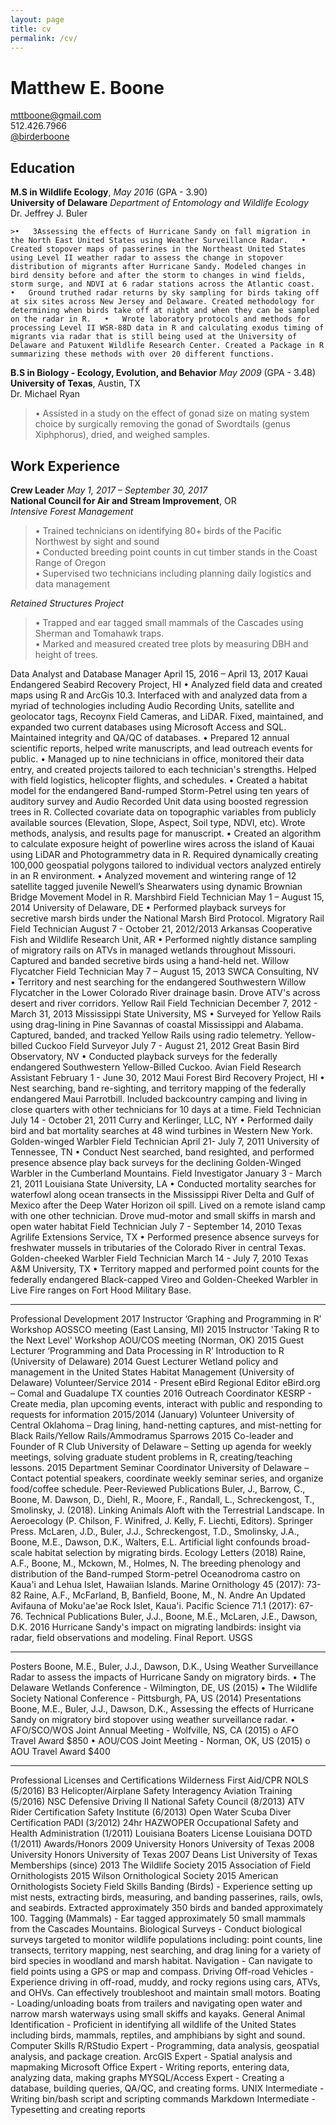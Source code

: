 ```yaml
---
layout: page
title: cv
permalink: /cv/
---
```



Matthew E. Boone  
============================================
[mttboone@gmail.com](mailto:mttboone@gmail.com)   
512.426.7966  
[@birderboone](https://twitter.com/birderboone)  

## Education  
**M.S in Wildlife Ecology**, *May 2016* (GPA - 3.90)  
**University of Delaware** *Department of Entomology and Wildlife Ecology*  
Dr. Jeffrey J. Buler   

  `>•	3Assessing the effects of Hurricane Sandy on fall migration in the North East United States using Weather Surveillance Radar.  
•	Created stopover maps of passerines in the Northeast United States using Level II weather radar to assess the change in stopover distribution of migrants after Hurricane Sandy. Modeled changes in bird density before and after the storm to changes in wind fields, storm surge, and NDVI at 6 radar stations across the Atlantic coast.  
•	Ground truthed radar returns by sky sampling for birds taking off at six sites across New Jersey and Delaware. Created methodology for determining when birds take off at night and when they can be sampled on the radar in R.  
•	Wrote laboratory protocols and methods for processing Level II WSR-88D data in R and calculating exodus timing of migrants via radar that is still being used at the University of Delaware and Patuxent Wildlife Research Center. Created a Package in R summarizing these methods with over 20 different functions.  `
  

**B.S in Biology - Ecology, Evolution, and Behavior** *May 2009* (GPA - 3.48)  
**University of Texas**, Austin, TX  
Dr. Michael Ryan  
>•	Assisted in a study on the effect of gonad size on mating system choice by surgically removing the gonad of Swordtails (genus Xiphphorus), dried, and weighed samples.

## Work Experience

**Crew Leader** *May 1, 2017 – September 30, 2017*  
**National Council for Air and Stream Improvement**, OR  
*Intensive Forest Management*    
>•	Trained technicians on identifying 80+ birds of the Pacific Northwest by sight and sound  
•	Conducted breeding point counts in cut timber stands in the Coast Range of Oregon  
•	Supervised two technicians including planning daily logistics and data management

*Retained Structures Project*  
>•	Trapped and ear tagged small mammals of the Cascades using Sherman and Tomahawk traps.  
•	Marked and measured created tree plots by measuring DBH and height of trees.  

Data Analyst and Database Manager April 15, 2016 – April 13, 2017
Kauai Endangered Seabird Recovery Project, HI
•	Analyzed field data and created maps using R and ArcGis 10.3. Interfaced with and analyzed data from a myriad of technologies including Audio Recording Units, satellite and geolocator tags, Recoynx Field Cameras, and LiDAR. Fixed, maintained, and expanded two current databases using Microsoft Access and SQL. Maintained integrity and QA/QC of databases.
•	Prepared 12 annual scientific reports, helped write manuscripts, and lead outreach events for public.
•	Managed up to nine technicians in office, monitored their data entry, and created projects tailored to each technician's strengths. Helped with field logistics, helicopter flights, and schedules.
•	Created a habitat model for the endangered Band-rumped Storm-Petrel using ten years of auditory survey and Audio Recorded Unit data using boosted regression trees in R. Collected covariate data on topographic variables from publicly available sources (Elevation, Slope, Aspect, Soil type, NDVI, etc). Wrote methods, analysis, and results page for manuscript.
•	Created an algorithm to calculate exposure height of powerline wires across the island of Kauai using LiDAR and Photogrammetry data in R. Required dynamically creating 100,000 geospatial polygons tailored to individual vectors analyzed entirely in an R environment.
•	Analyzed movement and wintering range of 12 satellite tagged juvenile Newell’s Shearwaters using dynamic Brownian Bridge Movement Model in R.
Marshbird Field Technician May 1 – August 15, 2014
University of Delaware, DE
•	Performed playback surveys for secretive marsh birds under the National Marsh Bird Protocol. 
Migratory Rail Field Technician August 7 - October 21, 2012/2013
Arkansas Cooperative Fish and Wildlife Research Unit, AR
•	Performed nightly distance sampling of migratory rails on ATVs in managed wetlands throughout Missouri. Captured and banded secretive birds using a hand-held net.
Willow Flycatcher Field Technician May 7 – August 15, 2013
SWCA Consulting, NV
•	Territory and nest searching for the endangered Southwestern Willow Flycatcher in the Lower Colorado River drainage basin. Drove ATV's across desert and river corridors.
Yellow Rail Field Technician December 7, 2012 - March 31, 2013
Mississippi State University, MS
•	Surveyed for Yellow Rails using drag-lining in Pine Savannas of coastal Mississippi and Alabama. Captured, banded, and tracked Yellow Rails using radio telemetry.
Yellow-billed Cuckoo Field Surveyor July 7 - August 21, 2012
Great Basin Bird Observatory, NV
•	Conducted playback surveys for the federally endangered Southwestern Yellow-Billed Cuckoo.
Avian Field Research Assistant February 1 - June 30, 2012
Maui Forest Bird Recovery Project, HI
•	Nest searching, band re-sighting, and territory mapping of the federally endangered Maui Parrotbill. Included backcountry camping and living in close quarters with other technicians for 10 days at a time.
Field Technician July 14 - October 21, 2011
Curry and Kerlinger, LLC, NY
•	Performed daily bird and bat mortality searches at 48 wind turbines in Western New York.
Golden-winged Warbler Field Technician April 21- July 7, 2011
University of Tennessee, TN
•	Conduct Nest searched, band resighted, and performed presence absence play back surveys for the declining Golden-Winged Warbler in the Cumberland Mountains.
Field Investigator January 3 - March 21, 2011
Louisiana State University, LA
•	Conducted mortality searches for waterfowl along ocean transects in the Mississippi River Delta and Gulf of Mexico after the Deep Water Horizon oil spill. Lived on a remote island camp with one other technician. Drove mud-motor and small skiffs in marsh and open water habitat
Field Technician July 7 - September 14, 2010
Texas Agrilife Extensions Service, TX
•	Performed presence absence surveys for freshwater mussels in tributaries of the Colorado River in central Texas. 
Golden-cheeked Warbler Field Technician March 14 - July 7, 2010
Texas A&M University, TX
•	Territory mapped and performed point counts for the federally endangered Black-capped Vireo and Golden-Cheeked Warbler in Live Fire ranges on Fort Hood Military Base.
________________________________________
Professional Development
2017 Instructor ‘Graphing and Programming in R’ Workshop AOSSCO meeting (East Lansing, MI)
2015 Instructor 'Taking R to the Next Level' Workshop AOU/COS meeting (Norman, OK)
2015 Guest Lecturer ‘Programming and Data Processing in R’ Introduction to R (University of Delaware)
2014 Guest Lecturer Wetland policy and management in the United States Habitat Management (University of Delaware)
Volunteer/Service
2014 - Present eBird Regional Editor eBird.org – Comal and Guadalupe TX counties
2016 Outreach Coordinator KESRP - Create media, plan upcoming events, interact with public and responding to requests for information
2015/2014 (January) Volunteer University of Central Oklahoma – Drag lining, hand-netting captures, and mist-netting for Black Rails/Yellow Rails/Ammodramus Sparrows
2015 Co-leader and Founder of R Club University of Delaware – Setting up agenda for weekly meetings, solving graduate student problems in R, creating/teaching lessons.
2015 Department Seminar Coordinator University of Delaware – Contact potential speakers, coordinate weekly seminar series, and organize food/coffee schedule.
Peer-Reviewed Publications
Buler, J., Barrow, C., Boone, M. Dawson, D., Diehl, R., Moore, F., Randall, L., Schreckengost, T., Smolinsky, J. (2018). Linking Animals Aloft with the Terrestrial Landscape. In Aeroecology (P. Chilson, F. Winifred, J. Kelly, F. Liechti, Editors). Springer Press.
McLaren, J.D., Buler, J.J., Schreckengost, T.D., Smolinsky, J.A., Boone, M.E., Dawson, D.K., Walters, E.L.  Artificial light confounds broad-scale habitat selection by migrating birds. Ecology Letters (2018)
Raine, A.F., Boone, M., Mckown, M., Holmes, N. The breeding phenology and distribution of the Band-rumped Storm-petrel Oceanodroma castro on Kaua'i and Lehua Islet, Hawaiian Islands.  Marine Ornithology 45 (2017): 73-82
Raine, A.F., McFarland, B, Banfield, Boone, M., N. Andre An Updated Avifauna of Moku'ae'ae Rock Islet, Kaua'i. Pacific Science 71.1 (2017): 67-76.
Technical Publications
Buler, J.J., Boone, M.E., McLaren, J.E., Dawson, D.K. 2016 Hurricane Sandy's impact on migrating landbirds: insight via radar, field observations and modeling. Final Report. USGS
________________________________________
Posters
Boone, M.E., Buler, J.J., Dawson, D.K., Using Weather Surveillance Radar to assess the impacts of Hurricane Sandy on migratory birds. 
•	The Delaware Wetlands Conference - Wilmington, DE, US (2015)
•	The Wildlife Society National Conference - Pittsburgh, PA, US (2014)
Presentations
Boone, M.E., Buler, J.J., Dawson, D.K., Assessing the effects of Hurricane Sandy on migratory bird stopover using weather surveillance radar. 
•	AFO/SCO/WOS Joint Annual Meeting - Wolfville, NS, CA (2015)
o	AFO Travel Award $850 
•	AOU/COS Joint Meeting - Norman, OK, US (2015)
o	AOU Travel Award $400


________________________________________
Professional Licenses and Certifications
Wilderness First Aid/CPR NOLS (5/2016)
B3 Helicopter/Airplane Safety Interagency Aviation Training (5/2016)
NSC Defensive Driving II National Safety Council (8/2013)
ATV Rider Certification Safety Institute (6/2013)
Open Water Scuba Diver Certification PADI (3/2012)
24hr HAZWOPER Occupational Safety and Health Administration (1/2011)
Louisiana Boaters License Louisiana DOTD (1/2011)
Awards/Honors
2009 University Honors University of Texas
2008 University Honors University of Texas
2007 Deans List University of Texas
Memberships (since)
2013 The Wildlife Society
2015 Association of Field Ornithologists
2015 Wilson Ornithological Society
2015 American Ornithologists Society
Field Skills
Banding (Birds) - Experience setting up mist nests, extracting birds, measuring, and banding passerines, rails, owls, and seabirds. Extracted approximately 350 birds and banded approximately 100. 
Tagging (Mammals) - Ear tagged approximately 50 small mammals from the Cascades Mountains.
Biological Surveys - Conduct biological surveys targeted to monitor wildlife populations including: point counts, line transects, territory mapping, nest searching, and drag lining for a variety of bird species in woodland and marsh habitat.
Navigation - Can navigate to field points using a GPS or map and compass.
Driving Off-road Vehicles - Experience driving in off-road, muddy, and rocky regions using cars, ATVs, and OHVs. Can effectively troubleshoot and maintain small motors.
Boating - Loading/unloading boats from trailers and navigating open water and narrow marsh waterways using small skiffs and kayaks.
General Animal Identification - Proficient in identifying all wildlife of the United States including birds, mammals, reptiles, and amphibians by sight and sound.
Computer Skills
R/RStudio Expert - Programming, data analysis, geospatial analysis, and package creation.
ArcGIS Expert - Spatial analysis and mapmaking
Microsoft Office Expert - Writing reports, entering data, analyzing data, making graphs
MYSQL/Access Expert - Creating a database, building queries, QA/QC, and creating forms.
UNIX Intermediate - Writing bin/bash script and scripting commands
Markdown Intermediate - Typesetting and creating reports
